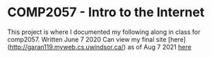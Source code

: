 # COMP2057 - Intro to the Internet
This project is where I documented my following along in class for comp2057. Written June 7 2020
Can view my final site [here] (http://garan119.myweb.cs.uwindsor.ca/) as of Aug 7 2021 
[here](http://garan119.myweb.cs.uwindsor.ca/)
